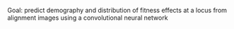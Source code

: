 
Goal: predict demography and distribution of fitness effects at a locus from alignment images using a convolutional neural network
